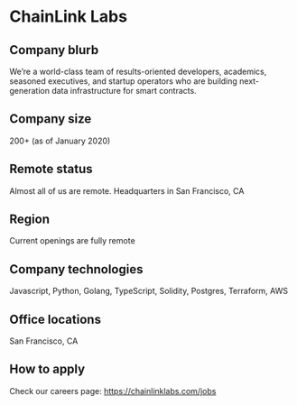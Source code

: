 # ChainLink Labs

## Company blurb

We’re a world-class team of results-oriented developers, academics, seasoned executives, and startup operators who are building next-generation data infrastructure for smart contracts.

## Company size

200+ (as of January 2020)

## Remote status

Almost all of us are remote. Headquarters in San Francisco, CA

## Region

Current openings are fully remote

## Company technologies

Javascript, Python, Golang, TypeScript, Solidity, Postgres, Terraform, AWS

## Office locations

San Francisco, CA

## How to apply

Check our careers page: https://chainlinklabs.com/jobs
